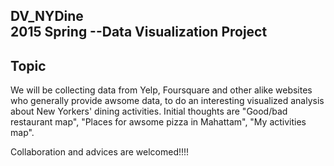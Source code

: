 DV_NYDine   
2015 Spring --Data Visualization Project
---------------

## Topic
We will be collecting data from Yelp, Foursquare and other alike websites who generally provide awsome data, to do an interesting visualized analysis about New Yorkers' dining activities. Initial thoughts are "Good/bad restaurant map", "Places for awsome pizza in Mahattam", "My activities map".

Collaboration and advices are welcomed!!!!

